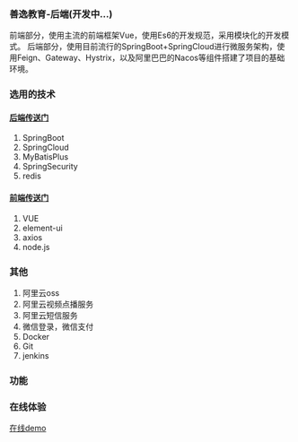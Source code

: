 ### 善逸教育-后端(开发中...)
前端部分，使用主流的前端框架Vue，使用Es6的开发规范，采用模块化的开发模式。
后端部分，使用目前流行的SpringBoot+SpringCloud进行微服务架构，使用Feign、Gateway、Hystrix，以及阿里巴巴的Nacos等组件搭建了项目的基础环境。

### 选用的技术

#### [后端传送门](https://github.com/573e/OnlinEducation)
1. SpringBoot
2. SpringCloud
3. MyBatisPlus
4. SpringSecurity
5. redis

#### [前端传送门](https://github.com/573e/onlineducation-admin)
1. VUE
2. element-ui
3. axios
4. node.js

### 其他
1. 阿里云oss
2. 阿里云视频点播服务
3. 阿里云短信服务
4. 微信登录，微信支付
5. Docker
6. Git
7. jenkins

### 功能

### 在线体验
[在线demo](https://www.baidu.com)